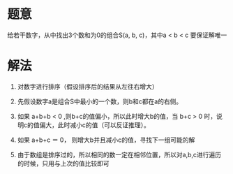 # 题意

给若干数字，从中找出3个数和为0的组合S(a, b, c)，其中a < b < c 要保证解唯一

# 解法

1. 对数字进行排序（假设排序后的结果从左往右增大）

2. 先假设数字a是组合S中最小的一个数，则b和c都在a的右侧。

3. 如果 a+b+b < 0 ,则b+c的值偏小，所以此时增大b的值，当 b+c > 0 时，说明c的值偏大，此时减小c的值（可以反证推理）。

4. 如果 a+b+c ＝ 0， 则增大b并且减小c的值，寻找下一组可能的解

5. 由于数组是排序过的，所以相同的数一定在相邻位置，所以对a,b,c进行遍历的时候，只用与上次的值比较即可



